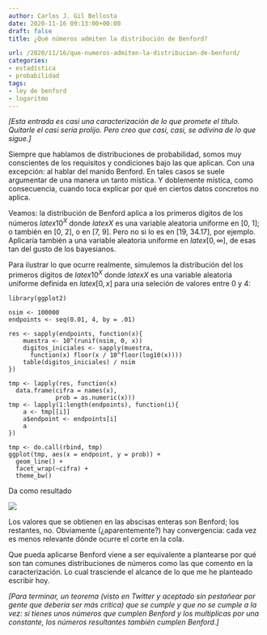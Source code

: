 ```yaml
---
author: Carlos J. Gil Bellosta
date: 2020-11-16 09:13:00+00:00
draft: false
title: ¿Qué números admiten la distribución de Benford?

url: /2020/11/16/que-numeros-admiten-la-distribucion-de-benford/
categories:
- estadística
- probabilidad
tags:
- ley de benford
- logaritmo
---
```





_[Esta entrada es casi una caracterización de lo que promete el título. Quitarle el casi sería prolijo. Pero creo que casi, casi, se adivina de lo que sigue.]_







Siempre que hablamos de distribuciones de probabilidad, somos muy conscientes de los requisitos y condiciones bajo las que aplican. Con una excepción: al hablar del manido Benford. En tales casos se suele argumentar de una manera un tanto mística. Y doblemente mística, como consecuencia, cuando toca explicar por qué en ciertos datos concretos no aplica.







Veamos: la distribución de Benford aplica a los primeros dígitos de los números $latex 10^X$ donde $latex X$ es una variable aleatoria uniforme en [0, 1]; o también en [0, 2], o en [7, 9]. Pero no si lo es en [19, 34.17], por ejemplo. Aplicaría también a una variable aleatoria uniforme en $latex [0, \infty]$, de esas tan del gusto de los bayesianos.







Para ilustrar lo que ocurre realmente, simulemos la distribución del los primeros dígitos de $latex 10^X$ donde $latex X$ es una variable aleatoria uniforme definida en $latex [0, x]$ para una seleción de valores entre 0 y 4:







    library(ggplot2)

    nsim <- 100000
    endpoints <- seq(0.01, 4, by = .01)

    res <- sapply(endpoints, function(x){
        muestra <- 10^(runif(nsim, 0, x))
        digitos_iniciales <- sapply(muestra,
          function(x) floor(x / 10^floor(log10(x))))
        table(digitos_iniciales) / nsim
    })

    tmp <- lapply(res, function(x)
      data.frame(cifra = names(x),
                 prob = as.numeric(x)))
    tmp <- lapply(1:length(endpoints), function(i){
        a <- tmp[[i]]
        a$endpoint <- endpoints[i]
        a
    })

    tmp <- do.call(rbind, tmp)
    ggplot(tmp, aes(x = endpoint, y = prob)) +
      geom_line() +
      facet_wrap(~cifra) +
      theme_bw()







Da como resultado





![](/wp-uploads/2020/11/distribucion_benford.png)






Los valores que se obtienen en las abscisas enteras son Benford; los restantes, no. Obviamente (¿aparentemente?) hay convergencia: cada vez es menos relevante dónde ocurre el corte en la cola.







Que pueda aplicarse Benford viene a ser equivalente a plantearse por qué son tan comunes distribuciones de números como las que comento en la caracterización. Lo cual trasciende el alcance de lo que me he planteado escribir hoy.







_[Para terminar, un _teorema_ (visto en Twitter y aceptado sin pestañear por gente que debería ser más crítica) que se cumple y que no se cumple a la vez: si tienes unos números que cumplen Benford y los multiplicas por una constante, los números resultantes también cumplen Benford.]_



